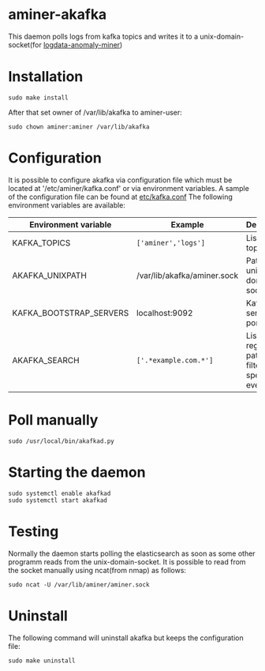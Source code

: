 # aminer-akafka

This daemon polls logs from kafka topics and writes it to a unix-domain-socket(for [logdata-anomaly-miner](https://github.com/ait-aecid/logdata-anomaly-miner.git))

# Installation

```
sudo make install
```

After that set owner of /var/lib/akafka to aminer-user:

```
sudo chown aminer:aminer /var/lib/akafka
```

# Configuration

It is possible to configure akafka via configuration file which must be located at '/etc/aminer/kafka.conf' or via environment variables. 
A sample of the configuration file can be found at [etc/kafka.conf](/etc/kafka.conf)
The following environment variables are available:

| Environment variable | Example | Description |
| -------------------- | ------- | ----------- |
| KAFKA_TOPICS         | `['aminer','logs']` | List of topics |
| AKAFKA_UNIXPATH      | /var/lib/akafka/aminer.sock | Path to the unix domain socket |
| KAFKA_BOOTSTRAP_SERVERS | localhost:9092 | Kafka server and port |
| AKAFKA_SEARCH        | `['.*example.com.*']` | List of regex-patterns to filter specific events |

# Poll manually

```
sudo /usr/local/bin/akafkad.py
```

# Starting the daemon

```
sudo systemctl enable akafkad
sudo systemctl start akafkad
```

# Testing

Normally the daemon starts polling the elasticsearch as soon as some other programm reads from the unix-domain-socket.
It is possible to read from the socket manually using ncat(from nmap) as follows:

```
sudo ncat -U /var/lib/aminer/aminer.sock
```

# Uninstall

The following command will uninstall akafka but keeps the configuration file:
```
sudo make uninstall
```
